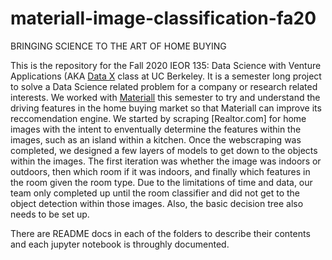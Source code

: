 # materiall-image-classification-fa20
BRINGING SCIENCE TO THE ART OF HOME BUYING

This is the repository for the Fall 2020 IEOR 135: Data Science with Venture Applications (AKA [Data X](https://datax.berkeley.edu/) class at UC Berkeley. It is a semester long project to solve a Data Science related problem for a company or research related interests. We worked with [Materiall](https://materiall.com/) this semester to try and understand the driving features in the home buying market so that Materiall can improve its reccomendation engine. We started by scraping [Realtor.com] for home images with the intent to enventually determine the features within the images, such as an island within a kitchen. Once the webscraping was completed, we designed a few layers of models to get down to the objects within the images. The first iteration was whether the image was indoors or outdoors, then which room if it was indoors, and finally which features in the room given the room type. Due to the limitations of time and data, our team only completed up until the room classifier and did not get to the object detection within those images. Also, the basic decision tree also needs to be set up. 

There are README docs in each of the folders to describe their contents and each jupyter notebook is throughly documented.

